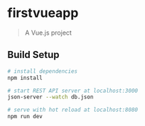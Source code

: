 # firstvueapp

> A Vue.js project

## Build Setup

``` bash
# install dependencies
npm install

# start REST API server at localhost:3000
json-server --watch db.json

# serve with hot reload at localhost:8080
npm run dev
